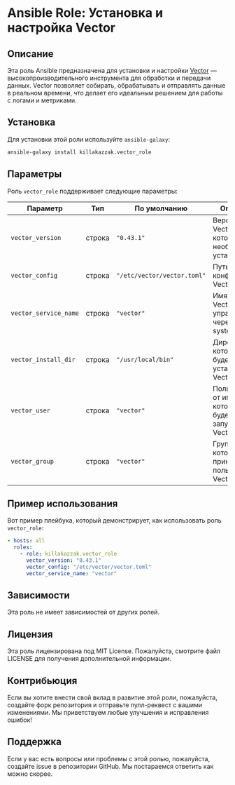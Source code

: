 # Ansible Role: Установка и настройка Vector

## Описание

Эта роль Ansible предназначена для установки и настройки [Vector](https://vector.dev/) — высокопроизводительного инструмента для обработки и передачи данных. Vector позволяет собирать, обрабатывать и отправлять данные в реальном времени, что делает его идеальным решением для работы с логами и метриками.

## Установка

Для установки этой роли используйте `ansible-galaxy`:

```bash
ansible-galaxy install killakazzak.vector_role
```

## Параметры

Роль `vector_role` поддерживает следующие параметры:

| Параметр                     | Тип    | По умолчанию         | Описание                                                                 |
|------------------------------|--------|----------------------|--------------------------------------------------------------------------|
| `vector_version`             | строка | `"0.43.1"`           | Версия Vector, которую необходимо установить.                           |
| `vector_config`              | строка | `"/etc/vector/vector.toml"` | Путь к файлу конфигурации Vector.                                      |
| `vector_service_name`        | строка | `"vector"`           | Имя службы Vector для управления через systemd.                         |
| `vector_install_dir`         | строка | `"/usr/local/bin"`   | Директория, в которую будет установлен Vector.                         |
| `vector_user`                | строка | `"vector"`           | Пользователь, от имени которого будет запущен Vector.                  |
| `vector_group`               | строка | `"vector"`           | Группа, к которой будет принадлежать пользователь Vector.               |

## Пример использования

Вот пример плейбука, который демонстрирует, как использовать роль `vector_role`:

```yaml
- hosts: all
  roles:
    - role: killakazzak.vector_role
      vector_version: "0.43.1"
      vector_config: "/etc/vector/vector.toml"
      vector_service_name: "vector"
```

## Зависимости

Эта роль не имеет зависимостей от других ролей.

## Лицензия

Эта роль лицензирована под MIT License. Пожалуйста, смотрите файл LICENSE для получения дополнительной информации.

## Контрибьюция

Если вы хотите внести свой вклад в развитие этой роли, пожалуйста, создайте форк репозитория и отправьте пулл-реквест с вашими изменениями. Мы приветствуем любые улучшения и исправления ошибок!

## Поддержка

Если у вас есть вопросы или проблемы с этой ролью, пожалуйста, создайте issue в репозитории GitHub. Мы постараемся ответить как можно скорее.
